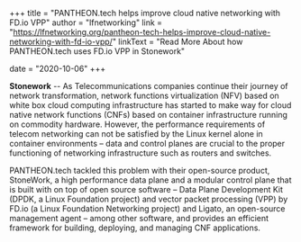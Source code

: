 +++
title = "PANTHEON.tech helps improve cloud native networking with FD.io VPP"
author = "lfnetworking"
link = "https://lfnetworking.org/pantheon-tech-helps-improve-cloud-native-networking-with-fd-io-vpp/"
linkText = "Read More About how PANTHEON.tech uses FD.io VPP in Stonework"

date = "2020-10-06"
+++

**Stonework** -- As Telecommunications companies continue their journey of network transformation, network functions virtualization (NFV) based on white box cloud computing infrastructure has started to make way for cloud native network functions (CNFs) based on container infrastructure running on commodity hardware. However, the performance requirements of telecom networking can not be satisfied by the Linux kernel alone in container environments – data and control planes are crucial to the proper functioning of networking infrastructure such as routers and switches.

PANTHEON.tech tackled this problem with their open-source product, StoneWork, a high performance data plane and a modular control plane that is built with on top of open source software – Data Plane Development Kit (DPDK, a Linux Foundation project) and vector packet processing (VPP) by FD.io (a Linux Foundation Networking project) and Ligato, an open-source management agent – among other software, and provides an efficient framework for building, deploying, and managing CNF applications.
